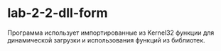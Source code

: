 # lab-2-2-dll-form
Программа использует импортированные из Kernel32 функции для динамической загрузки и использования функций из библиотек.
